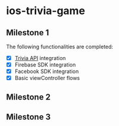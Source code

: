 # ios-trivia-game

## Milestone 1

The following functionalities are completed:

- [x] [Trivia API](http://jservice.io) integration
- [x] Firebase SDK integration
- [x] Facebook SDK integration
- [x] Basic viewController flows

## Milestone 2


## Milestone 3
